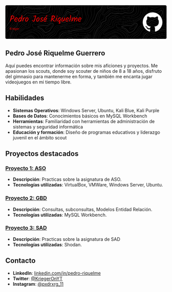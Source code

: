 <img src="img/image.png" class="banner">

## Pedro José Riquelme Guerrero
Aquí puedes encontrar información sobre mis aficiones y proyectos. Me apasionan los scouts, donde soy scouter de niños de 8 a 18 años, disfruto del gimnasio para mantenerme en forma, y también me encanta jugar videojuegos en mi tiempo libre.


## Habilidades
- **Sistemas Operativos**: Windows Server, Ubuntu, Kali Blue, Kali Purple
- **Bases de Datos**: Conocimientos básicos en MySQL Workbench
- **Herramientas**: Familiaridad con herramientas de administración de sistemas y seguridad informática
- **Educación y formación**: Diseño de programas educativos y liderazgo juvenil en el ámbito scout

## Proyectos destacados
### [Proyecto 1: ASO](https://github.com/IXKrieger/ASIR-ASO)
- **Descripción**: Practicas sobre la asignatura de ASO.
- **Tecnologías utilizadas**: VirtualBox, VMWare, Windows Server, Ubuntu.


### [Proyecto 2: GBD](https://github.com/IXKrieger/ASIR-GBD)
- **Descripción**: Consultas, subconsultas, Modelos Entidad Relación.
- **Tecnologías utilizadas**: MySQL Workbench.


### [Proyecto 3: SAD](https://github.com/IXKrieger/ASIR-SAD)
- **Descripción**: Practicas sobre la asignatura de SAD
- **Tecnologías utilizadas**: Shodan.


## Contacto
- **LinkedIn**: [linkedin.com/in/pedro-riquelme](https://www.linkedin.com/in/pedro-jos%C3%A9-riquelme-guerrero-a51b2a329/)
- **Twitter**: [@KriegerOnYT](https://x.com/KriegerOnYT)
- **Instagram**: [@pxdrxrg_11](https://www.instagram.com/pxdrxrg_11/)

